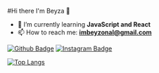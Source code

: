 #Hi there I'm Beyza 👋

<!--
**ibeyzo/ibeyzo** is a ✨ _special_ ✨ repository because its `README.md` (this file) appears on your GitHub profile.

Here are some ideas to get you started:-->


- 🌱 I’m currently learning **JavaScript and React**
- 📫 How to reach me: **imbeyzonal@gmail.com**


[![Github Badge](https://img.shields.io/badge/-Github-000?style=quare&labelColor=000&logo=Github&logoColor=white&link=link)](https://github.com/ibeyzo) 
[![Instagram Badge](https://img.shields.io/badge/-Instagram-C13584?style=flat-quare&labelColor=C13584&logo=instagram&logoColor=white&link=link)](https://www.instagram.com/imbeyzonal/)


[![Top Langs](https://github-readme-stats.vercel.app/api/top-langs/?username=anuraghazra&layout=compact)](https://github.com/ibeyzo)
